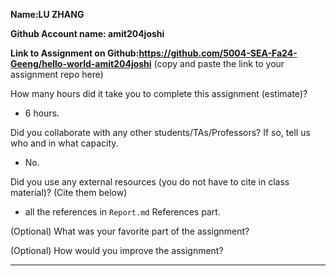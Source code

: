 **Name:LU ZHANG**

**Github Account name: amit204joshi**

**Link to Assignment on Github:https://github.com/5004-SEA-Fa24-Geeng/hello-world-amit204joshi** (copy and paste the link to your assignment repo here)

How many hours did it take you to complete this assignment (estimate)?

* 6 hours.

Did you collaborate with any other students/TAs/Professors? If so, tell us who and in what
capacity.

* No.
  
Did you use any external resources (you do not have to cite in class material)? (Cite them below)

* all the references in `Report.md` References part.


(Optional) What was your favorite part of the assignment?

(Optional) How would you improve the assignment?

---

